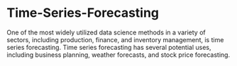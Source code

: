 # Time-Series-Forecasting
One of the most widely utilized data science methods in a variety of sectors, including production, finance, and inventory management, is time series forecasting. Time series forecasting has several potential uses, including business planning, weather forecasts, and stock price forecasting.
